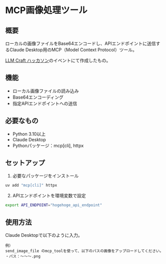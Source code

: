 # MCP画像処理ツール

## 概要

ローカルの画像ファイルをBase64エンコードし、APIエンドポイントに送信するClaude Desktop用のMCP（Model Context Protocol）ツール。

[LLM Craft ハッカソン](https://llmcraft.connpass.com/event/352693/)のイベントにて作成したもの。

## 機能

- ローカル画像ファイルの読み込み
- Base64エンコーディング
- 指定APIエンドポイントへの送信

## 必要なもの

- Python 3.10以上
- Claude Desktop
- Pythonパッケージ：mcp[cli], httpx

## セットアップ

1. 必要なパッケージをインストール
```bash
uv add "mcp[cli]" httpx
```

2. APIエンドポイントを環境変数で設定
```bash
export API_ENDPOINT="hogehoge_api_endpoint"
```

## 使用方法

Claude Desktopで以下のように入力。
```
例）
send_image_file のmcp_toolを使って、以下のパスの画像をアップロードしてください。
・パス：～～～.png
```